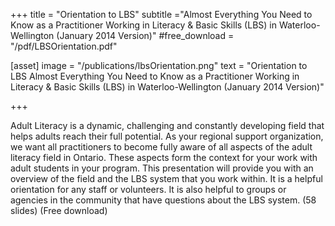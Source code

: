 +++
title = "Orientation to LBS"
subtitle ="Almost Everything You Need to Know as a Practitioner Working in Literacy & Basic Skills (LBS) in Waterloo-Wellington (January 2014 Version)"
#free_download = "/pdf/LBSOrientation.pdf"

[asset]
  image = "/publications/lbsOrientation.png"
  text = "Orientation to LBS Almost Everything You Need to Know as a Practitioner Working in Literacy & Basic Skills (LBS) in Waterloo-Wellington (January 2014 Version)"


+++

Adult Literacy is a dynamic, challenging and constantly developing field that helps adults reach their full potential. As your regional support organization, we want all practitioners to become fully aware of all aspects of the adult literacy field in Ontario. These aspects form the context for your work with adult students in your program. This presentation will provide you with an overview of the field and the LBS system that you work within. It is a helpful orientation for any staff or volunteers. It is also helpful to groups or agencies in the community that have questions about the LBS system. (58 slides) (Free download)